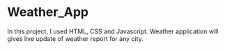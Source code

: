 # Weather_App
In this project, I used HTML, CSS and Javascript. Weather application will gives live update of weather report for any city.

